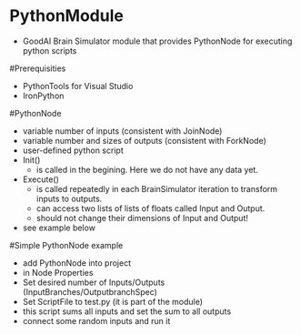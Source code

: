 # PythonModule
 - GoodAI Brain Simulator module that provides PythonNode for executing python scripts

#Prerequisities
 - PythonTools for Visual Studio
 - IronPython

#PythonNode
 - variable number of inputs (consistent with JoinNode)
 - variable number and sizes of outputs (consistent with ForkNode)
 - user-defined python script
  - Init()
    - is called in the begining. Here we do not have any data yet.
  - Execute()
    - is called repeatedly in each BrainSimulator iteration to transform inputs to outputs.
    - can access two lists of lists of floats called Input and Output.
    - should not change their dimensions of Input and Output!
  - see example below


#Simple PythonNode example
 - add PythonNode into project
 - in Node Properties
  - Set desired number of Inputs/Outputs (InputBranches/OutputbranchSpec)
  - Set ScriptFile to test.py (it is part of the module)
   - this script sums all inputs and set the sum to all outputs
 - connect some random inputs and run it
